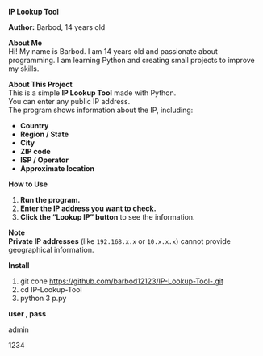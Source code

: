 **IP Lookup Tool**

**Author:** Barbod, 14 years old

**About Me**  
Hi! My name is Barbod. I am 14 years old and passionate about programming. I am learning Python and creating small projects to improve my skills.

**About This Project**  
This is a simple **IP Lookup Tool** made with Python.  
You can enter any public IP address.  
The program shows information about the IP, including:

- **Country**  
- **Region / State**  
- **City**  
- **ZIP code**  
- **ISP / Operator**  
- **Approximate location**

**How to Use**  
1. **Run the program.**  
2. **Enter the IP address you want to check.**  
3. **Click the “Lookup IP” button** to see the information.

**Note**  
**Private IP addresses** (like `192.168.x.x` or `10.x.x.x`) cannot provide geographical information.

**Install**
1. git cone https://github.com/barbod12123/IP-Lookup-Tool-.git
2. cd IP-Lookup-Tool
3. python 3 p.py

**user , pass**

admin

1234
